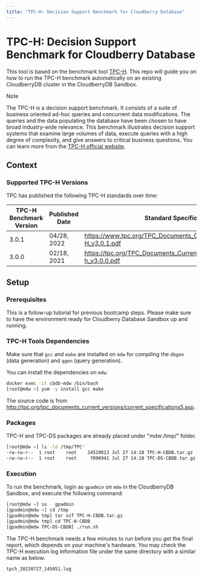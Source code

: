 ```yaml
---
title: "TPC-H: Decision Support Benchmark for Cloudberry Database"
---
```


# TPC-H: Decision Support Benchmark for Cloudberry Database

This tool is based on the benchmark tool [TPC-H](https://www.tpc.org/tpch/default5.asp). 
This repo will guide you on how to run the TPC-H benchmark automatically on an existing CloudberryDB cluster in the CloudberryDB Sandbox.

> [!Note]
> The TPC-H is a decision support benchmark. It consists of a suite of business oriented ad-hoc queries and concurrent data modifications. The queries and the data populating the database have been chosen to have broad industry-wide relevance. This benchmark illustrates decision support systems that examine large volumes of data, execute queries with a high degree of complexity, and give answers to critical business questions. You can learn more from the [TPC-H official website](https://www.tpc.org/tpch/).
## Context

### Supported TPC-H Versions

TPC has published the following TPC-H standards over time:

| TPC-H Benchmark Version | Published Date | Standard Specification |
|-|-|-|
| 3.0.1 | 04/28, 2022| https://www.tpc.org/TPC_Documents_Current_Versions/pdf/TPC-H_v3.0.1.pdf |
| 3.0.0 | 02/18, 2021 | https://tpc.org/TPC_Documents_Current_Versions/pdf/tpc-h_v3.0.0.pdf|

## Setup

### Prerequisites

This is a follow-up tutorial for previous bootcamp steps. Please make sure to have the environment ready for Cloudberry Database Sandbox up and running.

### TPC-H Tools Dependencies

Make sure that `gcc` and `make` are installed on `mdw` for compiling the `dbgen` (data generation) and `qgen` (query generation).

You can install the dependencies on `mdw`:

```bash
docker exec -it cbdb-mdw /bin/bash
[root@mdw ~] yum -y install gcc make
```

The source code is from http://tpc.org/tpc_documents_current_versions/current_specifications5.asp.

### Packages

TPC-H and TPC-DS packages are already placed under "mdw:/tmp/" folder.

```bash
[root@mdw ~] ls -ld /tmp/TPC*
-rw-rw-r--  1 root    root    24520013 Jul 27 14:18 TPC-H-CBDB.tar.gz
-rw-rw-r--  1 root    root     7096941 Jul 27 14:18 TPC-DS-CBDB.tar.gz
```

### Execution

To run the benchmark, login as `gpadmin` on `mdw` in the CloudberryDB Sandbox, and execute the following command:

```bash
[root@mdw ~] su - gpadmin
[gpadmin@mdw ~] cd /tmp
[gpadmin@mdw tmp] tar xzf TPC-H-CBDB.tar.gz
[gpadmin@mdw tmp] cd TPC-H-CBDB
[gpadmin@mdw TPC-DS-CBDB] ./run.sh
```

The TPC-H benchmark needs a few minutes to run before you get the final report, which depends on your machine's hardware. You may check the TPC-H execution log information file under the same directory with a similar name as below.

```
tpch_20230727_145051.log
```